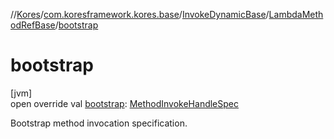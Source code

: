 //[Kores](../../../../index.md)/[com.koresframework.kores.base](../../index.md)/[InvokeDynamicBase](../index.md)/[LambdaMethodRefBase](index.md)/[bootstrap](bootstrap.md)

# bootstrap

[jvm]\
open override val [bootstrap](bootstrap.md): [MethodInvokeHandleSpec](../../../com.koresframework.kores.common/-method-invoke-handle-spec/index.md)

Bootstrap method invocation specification.
